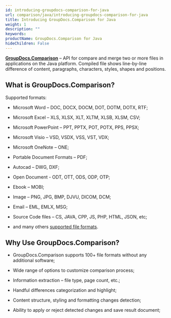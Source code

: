 ```yaml
---
id: introducing-groupdocs-comparison-for-java
url: comparison/java/introducing-groupdocs-comparison-for-java
title: Introducing GroupDocs.Comparison for Java
weight: 1
description: ""
keywords: 
productName: GroupDocs.Comparison for Java
hideChildren: False
---
```

**[GroupDocs.Comparison](https://products.groupdocs.com/comparison/java)** – API for compare and merge two or more files in applications on the Java platform. Compiled file shows line-by-line difference of content, paragraphs, characters, styles, shapes and positions.

## What is GroupDocs.Comparison?

Supported formats:

*   Microsoft Word – DOC, DOCX, DOCM, DOT, DOTM, DOTX, RTF;
    
*   Microsoft Excel – XLS, XLSX, XLT, XLTM, XLSB, XLSM, CSV;
    
*   Microsoft PowerPoint – PPT, PPTX, POT, POTX, PPS, PPSX;
    
*   Microsoft Visio – VSD, VSDX, VSS, VST, VDX;
    
*   Microsoft OneNote – ONE;
    
*   Portable Document Formats – PDF;
    
*   Autocad – DWG, DXF;
    
*   Open Document - ODT, OTT, ODS, ODP, OTP;
    
*   Ebook – MOBI;
    
*   Image – PNG, JPG, BMP, DJVU, DICOM, DCM;
    
*   Email – EML, EMLX, MSG;
    
*   Source Code files – CS, JAVA, CPP, JS, PHP, HTML, JSON, etc;
    
*   and many others [supported file formats](Supported%2BDocument%2BFormats.html).
    

## Why Use GroupDocs.Comparison?

*   GroupDocs.Comparison supports 100+ file formats without any additional software;
    
*   Wide range of options to customize comparison process;
    
*   Information extraction – file type, page count, etc.;
    
*   Handful differences categorization and highlight; 
    
*   Content structure, styling and formatting changes detection;
    
*   Ability to apply or reject detected changes and save result document;

